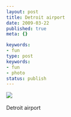 ```yaml
---
layout: post
title: Detroit airport
date: 2009-03-22
published: true
meta: {}

keywords:
- fun
type: post
keywords:
- fun
- photo
status: publish
---
```

![](http://media.eick.us/2011/05/4Lbi8pbnEldwy0x2qxTr2iPLo1_500.jpg)<br /><br />Detroit airport
